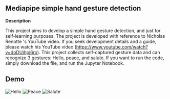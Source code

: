 ## Mediapipe simple hand gesture detection

**Description**

This project aims to develop a simple hand gesture detection, and just for self-learning purposes.
The project is developed with reference to Nicholas Renotte 's YouTube video. If you seek development details and a guide, please watch his YouTube video (https://www.youtube.com/watch?v=doDUihpj6ro).
This project collects self-captured gesture data and can recognize 3 gestures: Hello, peace, and salute.
If you want to run the code, simply download the file, and run the Jupyter Notebook. 

## Demo
![Hello](https://github.com/AndrewWong1209/Mediapipe-gestureDetector/assets/79183144/442a0881-99c3-44bc-a4ca-7f650692b263)
![Peace](https://github.com/AndrewWong1209/Mediapipe-gestureDetector/assets/79183144/e43d0461-4558-4f7f-a7c1-91e67c4080eb)
![Salute](https://github.com/AndrewWong1209/Mediapipe-gestureDetector/assets/79183144/a0362a2f-5b4e-4b62-a1ff-ead187d8bce0)
